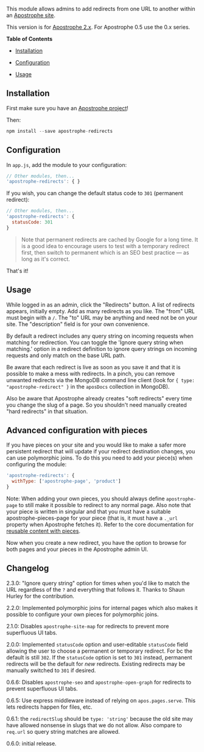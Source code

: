 This module allows admins to add redirects from one URL to another within an [Apostrophe site](http://apostrophecms.org/).

This version is for [Apostrophe 2.x](http://apostrophecms.org/). For Apostrophe 0.5 use the 0.x series.

**Table of Contents**

* [Installation](#installation)

* [Configuration](#configuration)

* [Usage](#usage)

## <a id="installation"></a> Installation

First make sure you have an [Apostrophe project](http://apostrophecms.org/)!

Then:

```javascript
npm install --save apostrophe-redirects
```

## <a id="installation"></a> Configuration

In `app.js`, add the module to your configuration:

```javascript
// Other modules, then...
'apostrophe-redirects': { }
```

If you wish, you can change the default status code to `301` (permanent redirect):

```javascript
// Other modules, then...
'apostrophe-redirects': {
  statusCode: 301
}
```

> Note that permanent redirects are cached by Google for a long time. It is a good idea to encourage users to test with a temporary redirect first, then switch to permanent which is an SEO best practice — as long as it's correct.

That's it!

## <a id="usage"></a> Usage

While logged in as an admin, click the "Redirects" button. A list of redirects appears, initially empty. Add as many redirects as you like. The "from" URL must begin with a `/`. The "to" URL may be anything and need not be on your site. The "description" field is for your own convenience.

By default a redirect includes any query string on incoming requests when matching for redirection.  You can toggle the 'Ignore query string when matching.' option in a redirect definition to ignore query strings on incoming requests and only match on the base URL path.

Be aware that each redirect is live as soon as you save it and that it is possible to make a mess with redirects. In a pinch, you can remove unwanted redirects via the MongoDB command line client (look for `{ type: "apostrophe-redirect" }` in the `aposDocs` collection in MongoDB).

Also be aware that Apostrophe already creates "soft redirects" every time you change the slug of a page. So you shouldn't need manually created "hard redirects" in that situation.

## Advanced configuration with pieces

If you have pieces on your site and you would like to make a safer more persistent redirect that will update if your redirect destination changes, you can use polymorphic joins. To do this you need to add your piece(s) when configuring the module:

```javascript
'apostrophe-redirects': {
  withType: ['apostrophe-page', 'product']
}
```

Note: When adding your own pieces, you should always define `apostrophe-page` to still make it possible to redirect to any normal page. Also note that your piece is written in singular and that you must have a suitable apostrophe-pieces-page for your piece (that is, it must have a `._url` property when Apostrophe fetches it). Refer to the core documentation for [reusable content with pieces](https://apostrophecms.org/docs/tutorials/getting-started/reusable-content-with-pieces.html#displaying-a-directory-of-people-on-a-page-with-code-apostrophe-pieces-pages-code).

Now when you create a new redirect, you have the option to browse for both pages and your pieces in the Apostrophe admin UI.

## Changelog

2.3.0: "Ignore query string" option for times when you'd like to match the URL regardless of the `?` and everything that follows it. Thanks to Shaun Hurley for the contribution.

2.2.0: Implemented polymorphic joins for internal pages which also makes it possible to configure your own pieces for polymorphic joins.

2.1.0: Disables `apostrophe-site-map` for redirects to prevent more superfluous UI tabs.

2.0.0: Implemented `statusCode` option and user-editable `statusCode` field allowing the user to choose a permanent or temporary redirect. For bc the default is still `302`. If the `statusCode` option is set to `301` instead, permanent redirects will be the default for *new* redirects. Existing redirects may be manually switched to `301` if desired.

0.6.6: Disables `apostrophe-seo` and `apostrophe-open-graph` for redirects to prevent superfluous UI tabs.

0.6.5: Use express middleware instead of relying on `apos.pages.serve`. This lets redirects happen for files, etc.

0.6.1: the `redirectSlug` should be `type: 'string'` because the old site may have allowed nonsense in slugs that we do not allow. Also compare to `req.url` so query string matches are allowed.

0.6.0: initial release.
